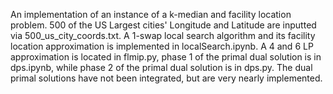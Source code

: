 An implementation of an instance of a k-median and facility location problem. 500 of the US Largest cities' Longitude and Latitude are inputted via 500_us_city_coords.txt. A 1-swap local search algorithm and its facility location approximation is implemented in localSearch.ipynb. A 4 and 6 LP approximation is located in flmip.py, phase 1 of the primal dual solution is in dps.ipynb, while phase 2 of the primal dual solution is in dps.py. The dual primal solutions have not been integrated, but are very nearly implemented.   
